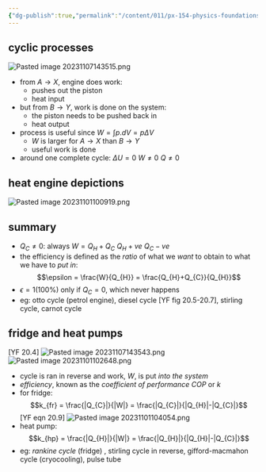 ```yaml
---
{"dg-publish":true,"permalink":"/content/011/px-154-physics-foundations/px-154-e-the-second-law-of-thermodynamics/px-154-e2-heat-engine-cycles-and-the-p-v-diagram/","noteIcon":"1","created":"2024-11-25T10:50:32.000+00:00","updated":"2024-11-26T23:16:25.489+00:00"}
---
```


## cyclic processes
![Pasted image 20231107143515.png](/img/user/pics/Pasted%20image%2020231107143515.png)
- from $A \to X$, engine does work:
	- pushes out the piston
	- heat input
- but from $B\to Y$, work is done on the system:
	- the piston needs to be pushed back in
	- heat output
- process is useful since $W=\int p.dV = p\Delta V$
	- $W$ is larger for $A\to X$ than $B \to Y$
	- useful work is done
- around one complete cycle:
		$\Delta U =0$
		$W \neq 0$
		$Q \neq 0$
## heat engine depictions
![Pasted image 20231101100919.png](/img/user/pics/Pasted%20image%2020231101100919.png)
## summary
- $Q_{C}\neq 0:$ always
		$W=Q_{H}+Q_{C}$
		 $Q_{H}+ve$
		$Q_{C}-ve$ 
- the efficiency is defined as the *ratio* of what we *want* to obtain to what we have to *put in*: 
$$\epsilon = \frac{W}{Q_{H}} = \frac{Q_{H}+Q_{C}}{Q_{H}}$$
- $\epsilon =1(100\%)$ only if $Q_{C}=0$, which never happens
- eg: otto cycle (petrol engine), diesel cycle [YF fig 20.5-20.7], stirling cycle, carnot cycle
## fridge and heat pumps
[YF 20.4]
![Pasted image 20231107143543.png](/img/user/pics/Pasted%20image%2020231107143543.png)
![Pasted image 20231101102648.png](/img/user/pics/Pasted%20image%2020231101102648.png)
- cycle is ran in reverse and work, $W$, is put *into the system*
- *efficiency*, known as the *coefficient of performance* $COP$ or $k$
- for fridge: 
$$k_{fr} = \frac{|Q_{C}|}{|W|} = \frac{|Q_{C}|}{|Q_{H}|-|Q_{C}|}$$ [YF eqn 20.9] 
![Pasted image 20231101104054.png](/img/user/pics/Pasted%20image%2020231101104054.png)
- heat pump: 
$$k_{hp} = \frac{|Q_{H}|}{|W|} = \frac{|Q_{H}|}{|Q_{H}|-|Q_{C}|}$$
- eg: *rankine cycle* (fridge) , stirling cycle in reverse, gifford-macmahon cycle (cryocooling),  pulse tube
